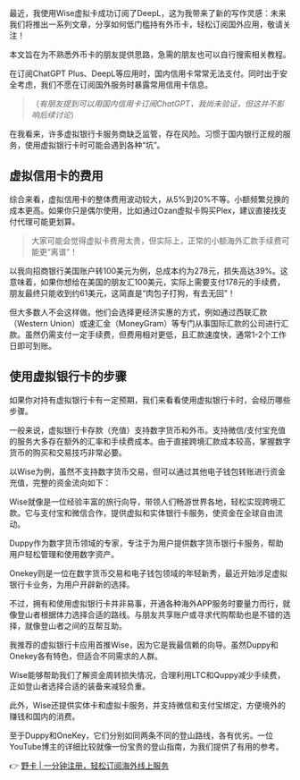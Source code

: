 最近，我使用Wise虚拟卡成功订阅了DeepL，这为我带来了新的写作灵感：未来我们将推出一系列文章，分享如何低门槛持有外币卡，轻松订阅国外应用，敬请关注！

本文旨在为不熟悉外币卡的朋友提供思路，急需的朋友也可以自行搜索相关教程。

在订阅ChatGPT Plus、DeepL等应用时，国内信用卡常常无法支付。同时出于安全考虑，我们不愿在订阅国外服务时暴露常用信用卡信息。

>（*有朋友提到可以用国内信用卡订阅ChatGPT，我尚未验证，但这并不影响后续讨论*）

在我看来，许多虚拟银行卡服务商缺乏监管，存在风险。习惯于国内银行正规的服务，使用虚拟银行卡时可能会遇到各种“坑”。

## 虚拟信用卡的费用

综合来看，虚拟信用卡的整体费用波动较大，从5%到20%不等。小额频繁兑换的成本更高。如果你只是偶尔使用，比如通过Ozan虚拟卡购买Plex，建议直接找支付代理可能更划算。

> 大家可能会觉得虚拟卡费用太贵，但实际上，正常的小额海外汇款手续费可能更“离谱”！

以我向招商银行美国账户转100美元为例，总成本约为278元，损失高达39%。这意味着，如果你想给在美国的朋友汇100美元，实际上需要支付178元的手续费，朋友最终只能收到约61美元，这简直是“肉包子打狗，有去无回”！

但大多数人不会这样做。他们会选择更经济实惠的方式，例如通过西联汇款（Western Union）或速汇金（MoneyGram）等专门从事国际汇款的公司进行汇款。虽然仍需支付一定手续费，但费用相对更低，且汇款速度快，通常1-2个工作日即可到账。

## 使用虚拟银行卡的步骤

如果你对持有虚拟银行卡有一定预期，我们来看看使用虚拟银行卡时，会经历哪些步骤。

一般来说，虚拟银行卡存款（充值）支持数字货币和外币。支持微信/支付宝充值的服务大多存在额外的汇率和手续费成本。由于直接跨境汇款成本较高，掌握数字货币的购买和交易技巧非常必要。

以Wise为例，虽然不支持数字货币交易，但可以通过其他电子钱包转账进行资金充值，完整的资金流向如下：

Wise就像是一位经验丰富的旅行向导，带领人们畅游世界各地，轻松实现跨境汇款。它与支付宝和微信合作，提供虚拟和实体银行卡服务，使资金在全球自由流动。

Duppy作为数字货币领域的专家，专注于为用户提供数字货币银行卡服务，帮助用户轻松管理和使用数字资产。

Onekey则是一位在数字货币交易和电子钱包领域的年轻新秀，最近开始涉足虚拟银行卡业务，为用户开辟新的选择。

不过，拥有和使用虚拟银行卡并非易事，开通各种海外APP服务时要量力而行，就像登山者根据体力选择合适的路线。与朋友共享账户或寻求代购帮助也是不错的选择，就像登山者之间的互帮互助。

我推荐的虚拟银行卡应用首推Wise，因为它是我最信赖的向导。虽然Duppy和Onekey各有特色，但适合不同需求的人群。

Wise能够帮助我们了解资金周转损失情况，合理利用LTC和Quppy减少手续费，正如登山者选择合适的装备来减轻负重。

此外，Wise还提供实体卡和虚拟卡服务，并支持微信和支付宝绑定，方便境外的赚钱和国内的消费。

至于Duppy和OneKey，它们分别如同两条不同的登山路线，各有优劣。一位YouTube博主的详细比较就像一份宝贵的登山指南，为我们提供了有用的参考。

👉 [野卡 | 一分钟注册，轻松订阅海外线上服务](https://bit.ly/bewildcard)